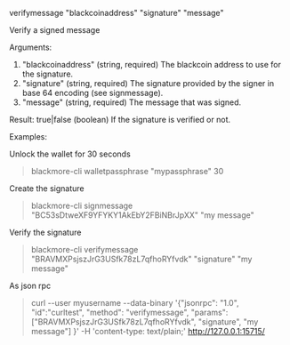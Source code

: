 verifymessage "blackcoinaddress" "signature" "message"

Verify a signed message

Arguments:
1. "blackcoinaddress"  (string, required) The blackcoin address to use for the signature.
2. "signature"       (string, required) The signature provided by the signer in base 64 encoding (see signmessage).
3. "message"         (string, required) The message that was signed.

Result:
true|false   (boolean) If the signature is verified or not.

Examples:

Unlock the wallet for 30 seconds
> blackmore-cli walletpassphrase "mypassphrase" 30

Create the signature
> blackmore-cli signmessage "BC53sDtweXF9YFYKY1AkEbY2FBiNBrJpXX" "my message"

Verify the signature
> blackmore-cli verifymessage "BRAVMXPsjszJrG3USfk78zL7qfhoRYfvdk" "signature" "my message"

As json rpc
> curl --user myusername --data-binary '{"jsonrpc": "1.0", "id":"curltest", "method": "verifymessage", "params": ["BRAVMXPsjszJrG3USfk78zL7qfhoRYfvdk", "signature", "my message"] }' -H 'content-type: text/plain;' http://127.0.0.1:15715/


